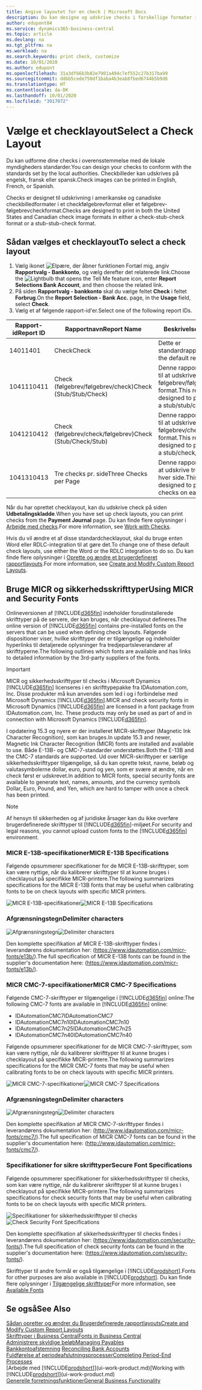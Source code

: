 ```yaml
---
title: Angive layoutet for en check | Microsoft Docs
description: Du kan designe og udskrive checks i forskellige formater i overensstemmelse med standarderne.
author: edupont04
ms.service: dynamics365-business-central
ms.topic: article
ms.devlang: na
ms.tgt_pltfrm: na
ms.workload: na
ms.search.keywords: print check, customize
ms.date: 10/01/2020
ms.author: edupont
ms.openlocfilehash: 31a3df66b3b82e7901a494c7ef552c27b317ba99
ms.sourcegitcommit: ddbb5cede750df1baba4b3eab8fbed6744b5b9d6
ms.translationtype: HT
ms.contentlocale: da-DK
ms.lasthandoff: 10/01/2020
ms.locfileid: "3917072"
---
```

# <a name="select-a-check-layout"></a><span data-ttu-id="eb03b-103">Vælge et checklayout</span><span class="sxs-lookup"><span data-stu-id="eb03b-103">Select a Check Layout</span></span>
<span data-ttu-id="eb03b-104">Du kan udforme dine checks i overensstemmelse med de lokale myndigheders standarder.</span><span class="sxs-lookup"><span data-stu-id="eb03b-104">You can design your checks to conform with the standards set by the local authorities.</span></span> <span data-ttu-id="eb03b-105">Checkbilleder kan udskrives på engelsk, fransk eller spansk.</span><span class="sxs-lookup"><span data-stu-id="eb03b-105">Check images can be printed in English, French, or Spanish.</span></span>

<span data-ttu-id="eb03b-106">Checks er designet til udskrivning i amerikanske og canadiske checkbilledformater i et checkfølgebrevformat eller et følgebrev-følgebrevcheckformat.</span><span class="sxs-lookup"><span data-stu-id="eb03b-106">Checks are designed to print in both the United States and Canadian check image formats in either a check-stub-check format or a stub-stub-check format.</span></span>

## <a name="to-select-a-check-layout"></a><span data-ttu-id="eb03b-107">Sådan vælges et checklayout</span><span class="sxs-lookup"><span data-stu-id="eb03b-107">To select a check layout</span></span>
1. <span data-ttu-id="eb03b-108">Vælg ikonet ![Elpære, der åbner funktionen Fortæl mig](media/ui-search/search_small.png "Fortæl mig, hvad du vil foretage dig"), angiv **Rapportvalg - Bankkonto**, og vælg derefter det relaterede link.</span><span class="sxs-lookup"><span data-stu-id="eb03b-108">Choose the ![Lightbulb that opens the Tell Me feature](media/ui-search/search_small.png "Tell me what you want to do") icon, enter **Report Selections Bank Account**, and then choose the related link.</span></span>
2. <span data-ttu-id="eb03b-109">På siden **Rapportvalg - bankkonto** skal du vælge feltet **Check** i feltet **Forbrug**.</span><span class="sxs-lookup"><span data-stu-id="eb03b-109">On the **Report Selection - Bank Acc.** page, in the **Usage** field, select **Check**.</span></span>
3. <span data-ttu-id="eb03b-110">Vælg et af følgende rapport-id'er.</span><span class="sxs-lookup"><span data-stu-id="eb03b-110">Select one of the following report IDs.</span></span>

| <span data-ttu-id="eb03b-111">Rapport-id</span><span class="sxs-lookup"><span data-stu-id="eb03b-111">Report ID</span></span> | <span data-ttu-id="eb03b-112">Rapportnavn</span><span class="sxs-lookup"><span data-stu-id="eb03b-112">Report Name</span></span> | <span data-ttu-id="eb03b-113">Beskrivelse</span><span class="sxs-lookup"><span data-stu-id="eb03b-113">Description</span></span> |
| --- | --- | --- |
| <span data-ttu-id="eb03b-114">1401</span><span class="sxs-lookup"><span data-stu-id="eb03b-114">1401</span></span> |<span data-ttu-id="eb03b-115">Check</span><span class="sxs-lookup"><span data-stu-id="eb03b-115">Check</span></span> |<span data-ttu-id="eb03b-116">Dette er standardrapporten.</span><span class="sxs-lookup"><span data-stu-id="eb03b-116">This is the default report.</span></span> |
| <span data-ttu-id="eb03b-117">10411</span><span class="sxs-lookup"><span data-stu-id="eb03b-117">10411</span></span> |<span data-ttu-id="eb03b-118">Check (følgebrev/følgebrev/check)</span><span class="sxs-lookup"><span data-stu-id="eb03b-118">Check (Stub/Stub/Check)</span></span> |<span data-ttu-id="eb03b-119">Denne rapport er designet til at udskrive check i et følgebrev/følgebrev/check-format.</span><span class="sxs-lookup"><span data-stu-id="eb03b-119">This report is designed to print checks in a stub/stub/check format.</span></span> |
| <span data-ttu-id="eb03b-120">10412</span><span class="sxs-lookup"><span data-stu-id="eb03b-120">10412</span></span> |<span data-ttu-id="eb03b-121">Check (følgebrev/check/følgebrev)</span><span class="sxs-lookup"><span data-stu-id="eb03b-121">Check (Stub/Check/Stub)</span></span> |<span data-ttu-id="eb03b-122">Denne rapport er designet til at udskrive check i et følgebrev/check/følgebrev-format.</span><span class="sxs-lookup"><span data-stu-id="eb03b-122">This report is designed to print checks in a stub/check/stub format.</span></span> |
| <span data-ttu-id="eb03b-123">10413</span><span class="sxs-lookup"><span data-stu-id="eb03b-123">10413</span></span> |<span data-ttu-id="eb03b-124">Tre checks pr. side</span><span class="sxs-lookup"><span data-stu-id="eb03b-124">Three Checks per Page</span></span> |<span data-ttu-id="eb03b-125">Denne rapport er udviklet til at udskrive tre checks på hver side.</span><span class="sxs-lookup"><span data-stu-id="eb03b-125">This report is designed to print three checks on each page.</span></span> |

<span data-ttu-id="eb03b-126">Når du har oprettet checklayout, kan du udskrive check på siden **Udbetalingskladde**.</span><span class="sxs-lookup"><span data-stu-id="eb03b-126">When you have set up check layouts, you can print checks from the **Payment Journal** page.</span></span> <span data-ttu-id="eb03b-127">Du kan finde flere oplysninger i [Arbejde med checks](payables-how-work-checks.md).</span><span class="sxs-lookup"><span data-stu-id="eb03b-127">For more information, see [Work with Checks](payables-how-work-checks.md).</span></span>

<span data-ttu-id="eb03b-128">Hvis du vil ændre et af disse standardchecklayout, skal du bruge enten Word eller RDLC-integration til at gøre det.</span><span class="sxs-lookup"><span data-stu-id="eb03b-128">To change one of these default check layouts, use either the Word or the RDLC integration to do so.</span></span> <span data-ttu-id="eb03b-129">Du kan finde flere oplysninger i [Oprette og ændre et brugerdefineret rapportlayouts](ui-how-create-custom-report-layout.md).</span><span class="sxs-lookup"><span data-stu-id="eb03b-129">For more information, see [Create and Modify Custom Report Layouts](ui-how-create-custom-report-layout.md).</span></span>

## <a name="using-micr-and-security-fonts"></a><span data-ttu-id="eb03b-130">Bruge MICR og sikkerhedsskrifttyper</span><span class="sxs-lookup"><span data-stu-id="eb03b-130">Using MICR and Security Fonts</span></span>
<span data-ttu-id="eb03b-131">Onlineversionen af [!INCLUDE[d365fin](includes/d365fin_md.md)] indeholder forudinstallerede skrifttyper på de servere, der kan bruges, når checklayout defineres.</span><span class="sxs-lookup"><span data-stu-id="eb03b-131">The online version of [!INCLUDE[d365fin](includes/d365fin_md.md)] contains pre-installed fonts on the servers that can be used when defining check layouts.</span></span> <span data-ttu-id="eb03b-132">Følgende dispositioner viser, hvilke skrifttyper der er tilgængelige og indeholder hyperlinks til detaljerede oplysninger fra tredjepartsleverandører af skrifttyperne.</span><span class="sxs-lookup"><span data-stu-id="eb03b-132">The following outlines which fonts are available and has links to detailed information by the 3rd-party suppliers of the fonts.</span></span>

> [!Important]
> <span data-ttu-id="eb03b-133">MICR og sikkerhedsskrifttyper til checks i Microsoft Dynamics [!INCLUDE[d365fin](includes/d365fin_md.md)] licenseres i en skrifttypepakke fra IDAutomation.com, Inc. Disse produkter må kun anvendes som led i og i forbindelse med Microsoft Dynamics [!INCLUDE[d365fin](includes/d365fin_md.md)].</span><span class="sxs-lookup"><span data-stu-id="eb03b-133">MICR and check security fonts in Microsoft Dynamics [!INCLUDE[d365fin](includes/d365fin_md.md)] are licensed in a font package from IDAutomation.com, Inc. These products may only be used as part of and in connection with Microsoft Dynamics [!INCLUDE[d365fin](includes/d365fin_md.md)].</span></span>

<span data-ttu-id="eb03b-134">I opdatering 15.3 og nyere er der installeret MICR-skrifttyper (Magnetic Ink Character Recognition), som kan bruges.</span><span class="sxs-lookup"><span data-stu-id="eb03b-134">In update 15.3 and newer, Magnetic Ink Character Recognition (MICR) fonts are installed and available to use.</span></span> <span data-ttu-id="eb03b-135">Både E-13B- og CMC-7-standarder understøttes.</span><span class="sxs-lookup"><span data-stu-id="eb03b-135">Both the E-13B and the CMC-7 standards are supported.</span></span> <span data-ttu-id="eb03b-136">Ud over MICR-skrifttyper er særlige sikkerhedsskrifttyper tilgængelige, så du kan oprette tekst, navne, beløb og valutasymbolerne dollar, euro, pund og yen, som er svære at ændre, når en check først er udskrevet.</span><span class="sxs-lookup"><span data-stu-id="eb03b-136">In addition to MICR fonts, special security fonts are available to generate text, names, amounts, and the currency symbols Dollar, Euro, Pound, and Yen, which are hard to tamper with once a check has been printed.</span></span>

> [!NOTE]
> <span data-ttu-id="eb03b-137">Af hensyn til sikkerheden og af juridiske årsager kan du ikke overføre brugerdefinerede skrifttyper til [!INCLUDE[d365fin](includes/d365fin_md.md)]-miljøet.</span><span class="sxs-lookup"><span data-stu-id="eb03b-137">For security and legal reasons, you cannot upload custom fonts to the [!INCLUDE[d365fin](includes/d365fin_md.md)] environment.</span></span>

### <a name="micr-e-13b-specifications"></a><span data-ttu-id="eb03b-138">MICR E-13B-specifikationer</span><span class="sxs-lookup"><span data-stu-id="eb03b-138">MICR E-13B Specifications</span></span>
<span data-ttu-id="eb03b-139">Følgende opsummerer specifikationer for de MICR E-13B-skrifttyper, som kan være nyttige, når du kalibrerer skrifttyper til at kunne bruges i checklayout på specifikke MICR-printere.</span><span class="sxs-lookup"><span data-stu-id="eb03b-139">The following summarizes specifications for the MICR E-13B fonts that may be useful when calibrating fonts to be on check layouts with specific MICR printers.</span></span>

<span data-ttu-id="eb03b-140">![MICR E-13B-specifikationer](media/font_MICR_E-13B_Specifications.png "MICR E-13B-specifikationer")</span><span class="sxs-lookup"><span data-stu-id="eb03b-140">![MICR E-13B Specifications](media/font_MICR_E-13B_Specifications.png "MICR E-13B Specifications")</span></span>

### <a name="delimiter-characters"></a><span data-ttu-id="eb03b-141">Afgrænsningstegn</span><span class="sxs-lookup"><span data-stu-id="eb03b-141">Delimiter characters</span></span>
<span data-ttu-id="eb03b-142">![Afgrænsningstegn](media/font-micr-letters.png "Afgrænsningstegn")</span><span class="sxs-lookup"><span data-stu-id="eb03b-142">![Delimiter characters](media/font-micr-letters.png "Delimiter characters")</span></span>

<span data-ttu-id="eb03b-143">Den komplette specifikation af MICR E-13B-skrifttyper findes i leverandørens dokumentation her: (https://www.idautomation.com/micr-fonts/e13b/).</span><span class="sxs-lookup"><span data-stu-id="eb03b-143">The full specification of MICR E-13B fonts can be found in the supplier's documentation here: (https://www.idautomation.com/micr-fonts/e13b/).</span></span>

### <a name="micr-cmc-7-specifications"></a><span data-ttu-id="eb03b-144">MICR CMC-7-specifikationer</span><span class="sxs-lookup"><span data-stu-id="eb03b-144">MICR CMC-7 Specifications</span></span>
<span data-ttu-id="eb03b-145">Følgende CMC-7-skrifttyper er tilgængelige i [!INCLUDE[d365fin](includes/d365fin_md.md)] online:</span><span class="sxs-lookup"><span data-stu-id="eb03b-145">The following CMC-7 fonts are available in [!INCLUDE[d365fin](includes/d365fin_md.md)] online:</span></span>

- <span data-ttu-id="eb03b-146">IDAutomationCMC7</span><span class="sxs-lookup"><span data-stu-id="eb03b-146">IDAutomationCMC7</span></span>
- <span data-ttu-id="eb03b-147">IDAutomationCMC7n10</span><span class="sxs-lookup"><span data-stu-id="eb03b-147">IDAutomationCMC7n10</span></span>
- <span data-ttu-id="eb03b-148">IDAutomationCMC7n25</span><span class="sxs-lookup"><span data-stu-id="eb03b-148">IDAutomationCMC7n25</span></span>
-   <span data-ttu-id="eb03b-149">IDAutomationCMC7n40</span><span class="sxs-lookup"><span data-stu-id="eb03b-149">IDAutomationCMC7n40</span></span>

<span data-ttu-id="eb03b-150">Følgende opsummerer specifikationer for de MICR CMC-7-skrifttyper, som kan være nyttige, når du kalibrerer skrifttyper til at kunne bruges i checklayout på specifikke MICR-printere.</span><span class="sxs-lookup"><span data-stu-id="eb03b-150">The following summarizes specifications for the MICR CMC-7 fonts that may be useful when calibrating fonts to be on check layouts with specific MICR printers.</span></span>

<span data-ttu-id="eb03b-151">![MICR CMC-7-specifikationer](media/font_MICR_CMC-7_Specifications.png "MICR CMC-7-specifikationer")</span><span class="sxs-lookup"><span data-stu-id="eb03b-151">![MICR CMC-7 Specifications](media/font_MICR_CMC-7_Specifications.png "MICR CMC-7 Specifications")</span></span>

### <a name="delimiter-characters"></a><span data-ttu-id="eb03b-152">Afgrænsningstegn</span><span class="sxs-lookup"><span data-stu-id="eb03b-152">Delimiter characters</span></span>
<span data-ttu-id="eb03b-153">![Afgrænsningstegn](media/font-cmc7-letters.png "Afgrænsningstegn")</span><span class="sxs-lookup"><span data-stu-id="eb03b-153">![Delimiter characters](media/font-cmc7-letters.png "Delimiter characters")</span></span>

<span data-ttu-id="eb03b-154">Den komplette specifikation af MICR CMC-7-skrifttyper findes i leverandørens dokumentation her: (http://www.idautomation.com/micr-fonts/cmc7/).</span><span class="sxs-lookup"><span data-stu-id="eb03b-154">The full specification of MICR CMC-7 fonts can be found in the supplier's documentation here: (http://www.idautomation.com/micr-fonts/cmc7/).</span></span>

### <a name="secure-font-specifications"></a><span data-ttu-id="eb03b-155">Specifikationer for sikre skrifttyper</span><span class="sxs-lookup"><span data-stu-id="eb03b-155">Secure Font Specifications</span></span>
<span data-ttu-id="eb03b-156">Følgende opsummerer specifikationer for sikkerhedsskrifttyper til checks, som kan være nyttige, når du kalibrerer skrifttyper til at kunne bruges i checklayout på specifikke MICR-printere.</span><span class="sxs-lookup"><span data-stu-id="eb03b-156">The following summarizes specifications for check security fonts that may be useful when calibrating fonts to be on check layouts with specific MICR printers.</span></span>

<span data-ttu-id="eb03b-157">![Specifikationer for sikkerhedsskrifttyper til checks](media/font_check-security-font_Specifications.png "Specifikationer for sikkerhedsskrifttyper til checks")</span><span class="sxs-lookup"><span data-stu-id="eb03b-157">![Check Security Font Specifications](media/font_check-security-font_Specifications.png "Check Security Font Specifications")</span></span>

<span data-ttu-id="eb03b-158">Den komplette specifikation af sikkerhedsskrifttyper til checks findes i leverandørens dokumentation her: (https://www.idautomation.com/security-fonts/).</span><span class="sxs-lookup"><span data-stu-id="eb03b-158">The full specification of check security fonts can be found in the supplier's documentation here: (https://www.idautomation.com/security-fonts/).</span></span>

<span data-ttu-id="eb03b-159">Skrifttyper til andre formål er også tilgængelige i [!INCLUDE[prodshort](includes/prodshort.md)].</span><span class="sxs-lookup"><span data-stu-id="eb03b-159">Fonts for other purposes are also available in [!INCLUDE[prodshort](includes/prodshort.md)].</span></span> <span data-ttu-id="eb03b-160">Du kan finde flere oplysninger i [Tilgængelige skrifttyper](ui-fonts.md)</span><span class="sxs-lookup"><span data-stu-id="eb03b-160">For more information, see [Available Fonts](ui-fonts.md)</span></span>

## <a name="see-also"></a><span data-ttu-id="eb03b-161">Se også</span><span class="sxs-lookup"><span data-stu-id="eb03b-161">See Also</span></span>
[<span data-ttu-id="eb03b-162">Sådan opretter og ændrer du Brugerdefinerede rapportlayouts</span><span class="sxs-lookup"><span data-stu-id="eb03b-162">Create and Modify Custom Report Layouts</span></span>](ui-how-create-custom-report-layout.md)  
[<span data-ttu-id="eb03b-163">Skrifttyper i Business Central</span><span class="sxs-lookup"><span data-stu-id="eb03b-163">Fonts in Business Central</span></span>](ui-fonts.md)  
[<span data-ttu-id="eb03b-164">Administrere skyldige beløb</span><span class="sxs-lookup"><span data-stu-id="eb03b-164">Managing Payables</span></span>](payables-manage-payables.md)  
<span data-ttu-id="eb03b-165">[Bankkontoafstemning](bank-manage-bank-accounts.md) </span><span class="sxs-lookup"><span data-stu-id="eb03b-165">[Reconciling Bank Accounts](bank-manage-bank-accounts.md) </span></span>  
[<span data-ttu-id="eb03b-166">Fuldførelse af periodeafslutningsprocesser</span><span class="sxs-lookup"><span data-stu-id="eb03b-166">Completing Period-End Processes</span></span>](year-how-complete-period-end-processes.md)  
<span data-ttu-id="eb03b-167">[Arbejde med [!INCLUDE[prodshort](includes/prodshort.md)]](ui-work-product.md)</span><span class="sxs-lookup"><span data-stu-id="eb03b-167">[Working with [!INCLUDE[prodshort](includes/prodshort.md)]](ui-work-product.md)</span></span>  
[<span data-ttu-id="eb03b-168">Generelle forretningsfunktioner</span><span class="sxs-lookup"><span data-stu-id="eb03b-168">General Business Functionality</span></span>](ui-across-business-areas.md)
